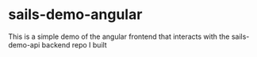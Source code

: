 # sails-demo-angular
This is a simple demo of the angular frontend that interacts with the sails-demo-api backend repo I built
